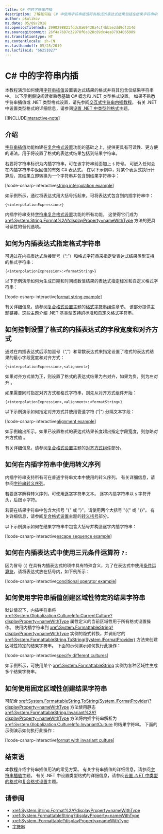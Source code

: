 ```yaml
---
title: C# 中的字符串内插
description: 了解如何在 C# 中使用字符串插值将有格式的表达式结果包括在结果字符串中。
author: pkulikov
ms.date: 05/09/2018
ms.openlocfilehash: 2990298821fddc8a69430a4cf4bb5e3dd9df314d
ms.sourcegitcommit: 26f4a7697c32978f6a328c89dc4ea87034065989
ms.translationtype: HT
ms.contentlocale: zh-CN
ms.lasthandoff: 05/28/2019
ms.locfileid: "66251027"
---
```

# <a name="string-interpolation-in-c"></a>C\# 中的字符串内插

本教程演示如何使用[字符串插值](../language-reference/tokens/interpolated.md)设置表达式结果的格式并将其包含仅结果字符串中。 以下示例假设阅读者熟悉基础 C# 概念和 .NET 类型格式设置。 如果不熟悉字符串插值或 .NET 类型格式设置，请先参阅[交互式字符串内插教程](exploration/interpolated-strings.yml)。 有关 .NET 中设置类型格式的详细信息，请参阅[设置 .NET 中类型的格式](../../standard/base-types/formatting-types.md)主题。

[!INCLUDE[interactive-note](~/includes/csharp-interactive-note.md)]

## <a name="introduction"></a>介绍

[字符串插值](../language-reference/tokens/interpolated.md)功能构建在[复合格式设置](../../standard/base-types/composite-formatting.md)功能的基础之上，提供更具有可读性、更方便的语法，用于将设置了格式的表达式结果包括到结果字符串。

若要将字符串标识为内插字符串，可在该字符串前面加上 `$` 符号。 可嵌入任何会在内插字符串中返回值的有效 C# 表达式。 在以下示例中，对某个表达式执行计算后，其结果立即转换为一个字符串并包含到结果字符串中：

[!code-csharp-interactive[string interpolation example](~/samples/snippets/csharp/tutorials/string-interpolation/Program.cs#1)]

如示例所示，通过将表达式用大括号括起来，可将表达式包含到内插字符串中：

```
{<interpolationExpression>}
```

内插字符串支持[字符串复合格式设置](../../standard/base-types/composite-formatting.md)功能的所有功能。 这使得它们成为 <xref:System.String.Format%2A?displayProperty=nameWithType> 方法的更具可读性的替代选项。

## <a name="how-to-specify-a-format-string-for-an-interpolation-expression"></a>如何为内插表达式指定格式字符串

可通过在内插表达式后接冒号（“:”）和格式字符串来指定受表达式结果类型支持的格式字符串：

```
{<interpolationExpression>:<formatString>}
```

以下示例演示如何为生成日期和时间或数值结果的表达式指定标准和自定义格式字符串：

[!code-csharp-interactive[format string example](~/samples/snippets/csharp/tutorials/string-interpolation/Program.cs#2)]

有关详细信息，请参阅[复合格式设置](../../standard/base-types/composite-formatting.md)主题的[格式字符串组件](../../standard/base-types/composite-formatting.md#format-string-component)章节。 该部分提供主题链接，这些主题介绍 .NET 基类型支持的标准和自定义格式字符串。

## <a name="how-to-control-the-field-width-and-alignment-of-the-formatted-interpolation-expression"></a>如何控制设置了格式的内插表达式的字段宽度和对齐方式

通过在内插表达式后添加逗号（“,”）和常数表达式来指定设置了格式的表达式结果的最小字段宽度和对齐方式：

```
{<interpolationExpression>,<alignment>}
```

如果对齐方式值为正，则设置了格式的表达式结果为右对齐，如果为负，则为左对齐  。

如果需要同时指定对齐方式和格式字符串，则先从对齐方式组件开始：

```
{<interpolationExpression>,<alignment>:<formatString>}
```

以下示例演示如何指定对齐方式并使用管道字符 ("|") 分隔文本字段：

[!code-csharp-interactive[alignment example](~/samples/snippets/csharp/tutorials/string-interpolation/Program.cs#3)]

如示例输出所示，如果已设置格式的表达式结果长度超出指定字段宽度，则忽略对齐方式值  。

有关详细信息，请参阅[复合格式设置](../../standard/base-types/composite-formatting.md)主题的[对齐方式组件](../../standard/base-types/composite-formatting.md#alignment-component)部分。

## <a name="how-to-use-escape-sequences-in-an-interpolated-string"></a>如何在内插字符串中使用转义序列

内插字符串支持所有可在普通字符串文本中使用的转义序列。 有关详细信息，请参阅[字符串转义序列](../programming-guide/strings/index.md#string-escape-sequences)。

若要逐字解释转义序列，可使用[逐字](../language-reference/tokens/verbatim.md)字符串文本。 逐字内插字符串以 `$` 字符开头，后跟 `@` 字符。

若要在结果字符串中包含大括号 "{" 或 "}"，请使用两个大括号 "{{" 或 "}}"。 有关详细信息，请参阅[复合格式设置](../../standard/base-types/composite-formatting.md)主题的[转义括号](../../standard/base-types/composite-formatting.md#escaping-braces)部分。

以下示例演示如何在结果字符串中包含大括号并构造逐字内插字符串：

[!code-csharp-interactive[escape sequence example](~/samples/snippets/csharp/tutorials/string-interpolation/Program.cs#4)]

## <a name="how-to-use-a-ternary-conditional-operator--in-an-interpolation-expression"></a>如何在内插表达式中使用三元条件运算符 `?:`

因为冒号 (:) 在具有内插表达式的项中具有特殊含义，为了在表达式中使用[条件运算符](../language-reference/operators/conditional-operator.md)，请将表达式放在括号内，如下例所示：

[!code-csharp-interactive[conditional operator example](~/samples/snippets/csharp/tutorials/string-interpolation/Program.cs#5)]

## <a name="how-to-create-a-culture-specific-result-string-with-string-interpolation"></a>如何使用字符串插值创建区域性特定的结果字符串

默认情况下，内插字符串将 <xref:System.Globalization.CultureInfo.CurrentCulture?displayProperty=nameWithType> 属性定义的当前区域性用于所有格式设置操作。 使用内插字符串到 <xref:System.FormattableString?displayProperty=nameWithType> 实例的隐式转换，并调用它的 <xref:System.FormattableString.ToString(System.IFormatProvider)> 方法来创建区域性特定的结果字符串。 下面的示例演示如何执行此操作：

[!code-csharp-interactive[specify different cultures](~/samples/snippets/csharp/tutorials/string-interpolation/Program.cs#6)]

如示例所示，可使用某个 <xref:System.FormattableString> 实例为各种区域性生成多个结果字符串。

## <a name="how-to-create-a-result-string-using-the-invariant-culture"></a>如何使用固定区域性创建结果字符串

可配合 <xref:System.FormattableString.ToString(System.IFormatProvider)?displayProperty=nameWithType> 方法使用静态 <xref:System.FormattableString.Invariant%2A?displayProperty=nameWithType> 方法将内插字符串解析为 <xref:System.Globalization.CultureInfo.InvariantCulture> 的结果字符串。 下面的示例演示如何执行此操作：

[!code-csharp-interactive[format with invariant culture](~/samples/snippets/csharp/tutorials/string-interpolation/Program.cs#7)]

## <a name="conclusion"></a>结束语

本教程介绍字符串插值用法的常见方案。 有关字符串插值的详细信息，请参阅[字符串插值](../language-reference/tokens/interpolated.md)主题。 有关 .NET 中设置类型格式的详细信息，请参阅[设置 .NET 中类型的格式](../../standard/base-types/formatting-types.md)和[复合格式设置](../../standard/base-types/composite-formatting.md)主题。

## <a name="see-also"></a>请参阅

- <xref:System.String.Format%2A?displayProperty=nameWithType>
- <xref:System.FormattableString?displayProperty=nameWithType>
- <xref:System.IFormattable?displayProperty=nameWithType>
- [字符串](../programming-guide/strings/index.md)
